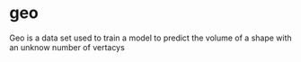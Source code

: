 # geo
Geo is a data set used to train a model to predict the volume of a shape with an unknow number of vertacys 
